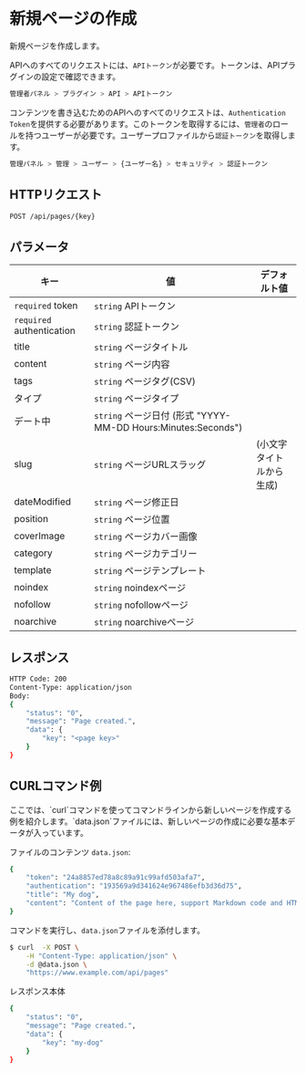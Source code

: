 # 新規ページの作成
<!-- position: 4 -->

新規ページを作成します。

APIへのすべてのリクエストには、`APIトークン`が必要です。トークンは、APIプラグインの設定で確認できます。

```bash
管理者パネル > ブラグイン > API > APIトークン
```

コンテンツを書き込むためのAPIへのすべてのリクエストは、`Authentication Token`を提供する必要があります。このトークンを取得するには、`管理者`のロールを持つユーザーが必要です。ユーザープロファイルから`認証トークン`を取得します。

```bash
管理パネル > 管理 > ユーザー > {ユーザー名} > セキュリティ > 認証トークン
```

<h2 id="request">HTTPリクエスト</h2>

```bash
POST /api/pages/{key}
```

<h2 id="parameters">パラメータ</h2>

| キー | 値 | デフォルト値 |
|-----|-------|---------------|
| `required` token | `string` APIトークン | |
| `required` authentication | `string` 認証トークン | |
| title | `string` ページタイトル | |
| content | `string` ページ内容 | |
| tags | `string` ページタグ(CSV) | |
| タイプ | `string` ページタイプ | |
| デート中 | `string` ページ日付 (形式 "YYYY-MM-DD Hours:Minutes:Seconds") | |
| slug | `string` ページURLスラッグ | (小文字タイトルから生成) |
| dateModified | `string` ページ修正日 | |
| position | `string` ページ位置 | |
| coverImage | `string` ページカバー画像 | |
| category | `string` ページカテゴリー | |
| template | `string` ページテンプレート | |
| noindex | `string` noindexページ | |
| nofollow | `string` nofollowページ | |
| noarchive | `string` noarchiveページ | |

<h2 id="response">レスポンス</h2>

```bash
HTTP Code: 200
Content-Type: application/json
Body:
{
	"status": "0",
	"message": "Page created.",
	"data": {
		"key": "<page key>"
	}
}
```

<h2 id="curl-example">CURLコマンド例</h2>
ここでは、`curl`コマンドを使ってコマンドラインから新しいページを作成する例を紹介します。`data.json`ファイルには、新しいページの作成に必要な基本データが入っています。

ファイルのコンテンツ `data.json`:

```bash
{
	"token": "24a8857ed78a8c89a91c99afd503afa7",
	"authentication": "193569a9d341624e967486efb3d36d75",
	"title": "My dog",
	"content": "Content of the page here, support Markdown code and HTML code."
}
```

コマンドを実行し、`data.json`ファイルを添付します。

```bash
$ curl  -X POST \
	-H "Content-Type: application/json" \
	-d @data.json \
	"https://www.example.com/api/pages"
```

レスポンス本体

```bash
{
	"status": "0",
	"message": "Page created.",
	"data": {
		"key": "my-dog"
	}
}
```
